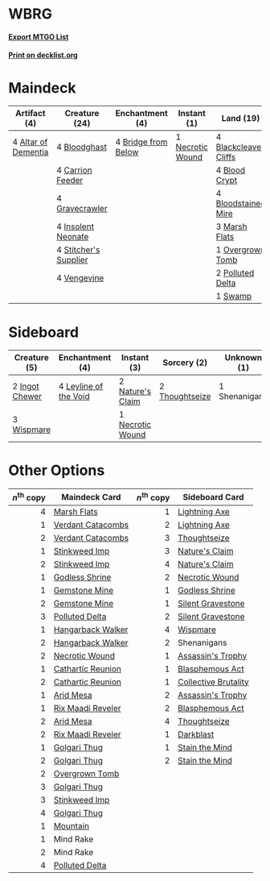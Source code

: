 # WBRG

#### [Export MTGO List](../collection/WBRG/WBRG.txt)
#### [Print on decklist.org](http://decklist.org/?deckmain=4%09Altar%20of%20Dementia%0A4%09Blackcleave%20Cliffs%0A4%09Blood%20Crypt%0A4%09Bloodghast%0A4%09Bloodstained%20Mire%0A4%09Bridge%20from%20Below%0A4%09Carrion%20Feeder%0A4%09Faithless%20Looting%0A4%09Gravecrawler%0A4%09Hogaak,%20Arisen%20Necropolis%0A4%09Insolent%20Neonate%0A3%09Marsh%20Flats%0A1%09Necrotic%20Wound%0A1%09Overgrown%20Tomb%0A2%09Polluted%20Delta%0A4%09Stitcher's%20Supplier%0A1%09Swamp%0A4%09Vengevine&deckside=2%09Ingot%20Chewer%0A4%09Leyline%20of%20the%20Void%0A2%09Nature's%20Claim%0A1%09Necrotic%20Wound%0A1%09Shenanigans%0A2%09Thoughtseize%0A3%09Wispmare)
# Maindeck

|                                         Artifact (4)                                         |                                         Creature (24)                                          |                                       Enchantment (4)                                        |                                        Instant (1)                                        |                                           Land (19)                                           |                                         Sorcery (4)                                          |        Unknown (4)        |
|----------------------------------------------------------------------------------------------|------------------------------------------------------------------------------------------------|----------------------------------------------------------------------------------------------|-------------------------------------------------------------------------------------------|-----------------------------------------------------------------------------------------------|----------------------------------------------------------------------------------------------|---------------------------|
|4 [Altar of Dementia](http://gatherer.wizards.com/Pages/Card/Details.aspx?multiverseid=382212)|4 [Bloodghast](http://gatherer.wizards.com/Pages/Card/Details.aspx?multiverseid=438648)         |4 [Bridge from Below](http://gatherer.wizards.com/Pages/Card/Details.aspx?multiverseid=136054)|1 [Necrotic Wound](http://gatherer.wizards.com/Pages/Card/Details.aspx?multiverseid=452829)|4 [Blackcleave Cliffs](http://gatherer.wizards.com/Pages/Card/Details.aspx?multiverseid=209401)|4 [Faithless Looting](http://gatherer.wizards.com/Pages/Card/Details.aspx?multiverseid=389512)|4 Hogaak, Arisen Necropolis|
|                                                                                              |4 [Carrion Feeder](http://gatherer.wizards.com/Pages/Card/Details.aspx?multiverseid=210133)     |                                                                                              |                                                                                           |4 [Blood Crypt](http://gatherer.wizards.com/Pages/Card/Details.aspx?multiverseid=97102)        |                                                                                              |                           |
|                                                                                              |4 [Gravecrawler](http://gatherer.wizards.com/Pages/Card/Details.aspx?multiverseid=409635)       |                                                                                              |                                                                                           |4 [Bloodstained Mire](http://gatherer.wizards.com/Pages/Card/Details.aspx?multiverseid=405094) |                                                                                              |                           |
|                                                                                              |4 [Insolent Neonate](http://gatherer.wizards.com/Pages/Card/Details.aspx?multiverseid=409922)   |                                                                                              |                                                                                           |3 [Marsh Flats](http://gatherer.wizards.com/Pages/Card/Details.aspx?multiverseid=405101)       |                                                                                              |                           |
|                                                                                              |4 [Stitcher's Supplier](http://gatherer.wizards.com/Pages/Card/Details.aspx?multiverseid=447257)|                                                                                              |                                                                                           |1 [Overgrown Tomb](http://gatherer.wizards.com/Pages/Card/Details.aspx?multiverseid=405103)    |                                                                                              |                           |
|                                                                                              |4 [Vengevine](http://gatherer.wizards.com/Pages/Card/Details.aspx?multiverseid=457124)          |                                                                                              |                                                                                           |2 [Polluted Delta](http://gatherer.wizards.com/Pages/Card/Details.aspx?multiverseid=405104)    |                                                                                              |                           |
|                                                                                              |                                                                                                |                                                                                              |                                                                                           |1 [Swamp](http://gatherer.wizards.com/Pages/Card/Details.aspx?multiverseid=439858)             |                                                                                              |                           |


# Sideboard

|                                      Creature (5)                                       |                                        Enchantment (4)                                         |                                        Instant (3)                                        |                                       Sorcery (2)                                       | Unknown (1) |
|-----------------------------------------------------------------------------------------|------------------------------------------------------------------------------------------------|-------------------------------------------------------------------------------------------|-----------------------------------------------------------------------------------------|-------------|
|2 [Ingot Chewer](http://gatherer.wizards.com/Pages/Card/Details.aspx?multiverseid=389558)|4 [Leyline of the Void](http://gatherer.wizards.com/Pages/Card/Details.aspx?multiverseid=107682)|2 [Nature's Claim](http://gatherer.wizards.com/Pages/Card/Details.aspx?multiverseid=382316)|2 [Thoughtseize](http://gatherer.wizards.com/Pages/Card/Details.aspx?multiverseid=438676)|1 Shenanigans|
|3 [Wispmare](http://gatherer.wizards.com/Pages/Card/Details.aspx?multiverseid=145974)    |                                                                                                |1 [Necrotic Wound](http://gatherer.wizards.com/Pages/Card/Details.aspx?multiverseid=452829)|                                                                                         |             |


# Other Options

|*n*<sup>th</sup> copy|                                       Maindeck Card                                        |*n*<sup>th</sup> copy|                                        Sideboard Card                                         |
|--------------------:|--------------------------------------------------------------------------------------------|--------------------:|-----------------------------------------------------------------------------------------------|
|                    4|[Marsh Flats](http://gatherer.wizards.com/Pages/Card/Details.aspx?multiverseid=405101)      |                    1|[Lightning Axe](http://gatherer.wizards.com/Pages/Card/Details.aspx?multiverseid=409925)       |
|                    1|[Verdant Catacombs](http://gatherer.wizards.com/Pages/Card/Details.aspx?multiverseid=405113)|                    2|[Lightning Axe](http://gatherer.wizards.com/Pages/Card/Details.aspx?multiverseid=409925)       |
|                    2|[Verdant Catacombs](http://gatherer.wizards.com/Pages/Card/Details.aspx?multiverseid=405113)|                    3|[Thoughtseize](http://gatherer.wizards.com/Pages/Card/Details.aspx?multiverseid=438676)        |
|                    1|[Stinkweed Imp](http://gatherer.wizards.com/Pages/Card/Details.aspx?multiverseid=193870)    |                    3|[Nature's Claim](http://gatherer.wizards.com/Pages/Card/Details.aspx?multiverseid=382316)      |
|                    2|[Stinkweed Imp](http://gatherer.wizards.com/Pages/Card/Details.aspx?multiverseid=193870)    |                    4|[Nature's Claim](http://gatherer.wizards.com/Pages/Card/Details.aspx?multiverseid=382316)      |
|                    1|[Godless Shrine](http://gatherer.wizards.com/Pages/Card/Details.aspx?multiverseid=405099)   |                    2|[Necrotic Wound](http://gatherer.wizards.com/Pages/Card/Details.aspx?multiverseid=452829)      |
|                    1|[Gemstone Mine](http://gatherer.wizards.com/Pages/Card/Details.aspx?multiverseid=109761)    |                    1|[Godless Shrine](http://gatherer.wizards.com/Pages/Card/Details.aspx?multiverseid=405099)      |
|                    2|[Gemstone Mine](http://gatherer.wizards.com/Pages/Card/Details.aspx?multiverseid=109761)    |                    1|[Silent Gravestone](http://gatherer.wizards.com/Pages/Card/Details.aspx?multiverseid=439846)   |
|                    3|[Polluted Delta](http://gatherer.wizards.com/Pages/Card/Details.aspx?multiverseid=405104)   |                    2|[Silent Gravestone](http://gatherer.wizards.com/Pages/Card/Details.aspx?multiverseid=439846)   |
|                    1|[Hangarback Walker](http://gatherer.wizards.com/Pages/Card/Details.aspx?multiverseid=420600)|                    4|[Wispmare](http://gatherer.wizards.com/Pages/Card/Details.aspx?multiverseid=145974)            |
|                    2|[Hangarback Walker](http://gatherer.wizards.com/Pages/Card/Details.aspx?multiverseid=420600)|                    2|Shenanigans                                                                                    |
|                    2|[Necrotic Wound](http://gatherer.wizards.com/Pages/Card/Details.aspx?multiverseid=452829)   |                    1|[Assassin's Trophy](http://gatherer.wizards.com/Pages/Card/Details.aspx?multiverseid=452902)   |
|                    1|[Cathartic Reunion](http://gatherer.wizards.com/Pages/Card/Details.aspx?multiverseid=417682)|                    1|[Blasphemous Act](http://gatherer.wizards.com/Pages/Card/Details.aspx?multiverseid=389443)     |
|                    2|[Cathartic Reunion](http://gatherer.wizards.com/Pages/Card/Details.aspx?multiverseid=417682)|                    1|[Collective Brutality](http://gatherer.wizards.com/Pages/Card/Details.aspx?multiverseid=414380)|
|                    1|[Arid Mesa](http://gatherer.wizards.com/Pages/Card/Details.aspx?multiverseid=405092)        |                    2|[Assassin's Trophy](http://gatherer.wizards.com/Pages/Card/Details.aspx?multiverseid=452902)   |
|                    1|[Rix Maadi Reveler](http://gatherer.wizards.com/Pages/Card/Details.aspx?multiverseid=457253)|                    2|[Blasphemous Act](http://gatherer.wizards.com/Pages/Card/Details.aspx?multiverseid=389443)     |
|                    2|[Arid Mesa](http://gatherer.wizards.com/Pages/Card/Details.aspx?multiverseid=405092)        |                    4|[Thoughtseize](http://gatherer.wizards.com/Pages/Card/Details.aspx?multiverseid=438676)        |
|                    2|[Rix Maadi Reveler](http://gatherer.wizards.com/Pages/Card/Details.aspx?multiverseid=457253)|                    1|[Darkblast](http://gatherer.wizards.com/Pages/Card/Details.aspx?multiverseid=456055)           |
|                    1|[Golgari Thug](http://gatherer.wizards.com/Pages/Card/Details.aspx?multiverseid=292953)     |                    1|[Stain the Mind](http://gatherer.wizards.com/Pages/Card/Details.aspx?multiverseid=383402)      |
|                    2|[Golgari Thug](http://gatherer.wizards.com/Pages/Card/Details.aspx?multiverseid=292953)     |                    2|[Stain the Mind](http://gatherer.wizards.com/Pages/Card/Details.aspx?multiverseid=383402)      |
|                    2|[Overgrown Tomb](http://gatherer.wizards.com/Pages/Card/Details.aspx?multiverseid=405103)   |                     |                                                                                               |
|                    3|[Golgari Thug](http://gatherer.wizards.com/Pages/Card/Details.aspx?multiverseid=292953)     |                     |                                                                                               |
|                    3|[Stinkweed Imp](http://gatherer.wizards.com/Pages/Card/Details.aspx?multiverseid=193870)    |                     |                                                                                               |
|                    4|[Golgari Thug](http://gatherer.wizards.com/Pages/Card/Details.aspx?multiverseid=292953)     |                     |                                                                                               |
|                    1|[Mountain](http://gatherer.wizards.com/Pages/Card/Details.aspx?multiverseid=439859)         |                     |                                                                                               |
|                    1|Mind Rake                                                                                   |                     |                                                                                               |
|                    2|Mind Rake                                                                                   |                     |                                                                                               |
|                    4|[Polluted Delta](http://gatherer.wizards.com/Pages/Card/Details.aspx?multiverseid=405104)   |                     |                                                                                               |

